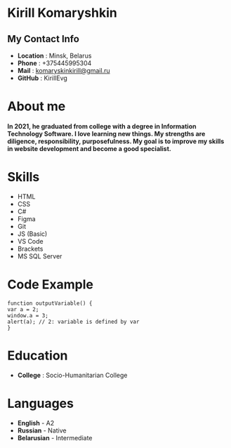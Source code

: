 # Kirill Komaryshkin #
## My Contact Info ##
* **Location** : Minsk, Belarus
* **Phone** : +375445995304
* **Mail** : komaryskinkirill@gmail.ru
* **GitHub** : KirillEvg
# About me #
#### In 2021, he graduated from college with a degree in Information Technology Software. I love learning new things. My strengths are diligence, responsibility, purposefulness. My goal is to improve my skills in website development and become a good specialist. ####
# Skills #
* HTML
* CSS
* C#
* Figma
* Git
* JS (Basic)
* VS Code
* Brackets
* MS SQL Server
# Code Example #
    function outputVariable() {    
    var a = 2;
    window.a = 3;
    alert(a); // 2: variable is defined by var
    }     
# Education # 
* **College** : Socio-Humanitarian College
# Languages # 
* **English** - A2
* **Russian** - Native
* **Belarusian** - Intermediate
